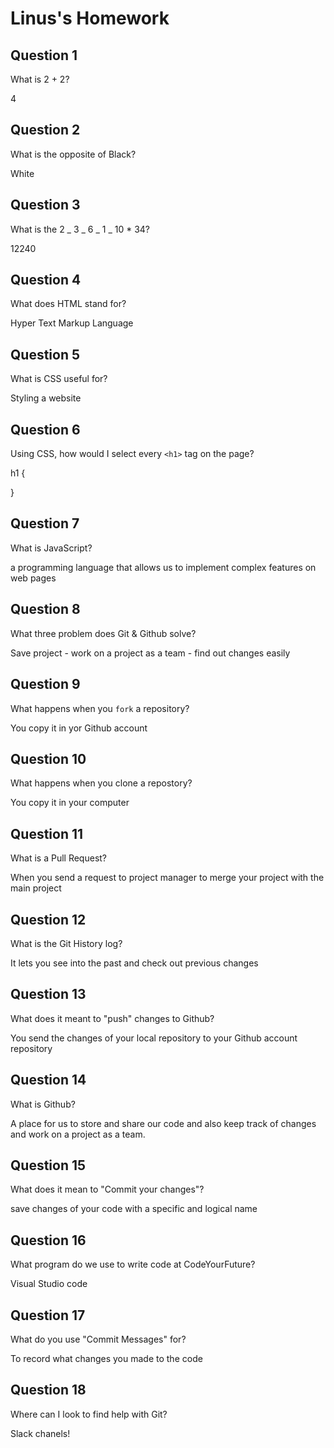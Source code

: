 # Linus's Homework

## Question 1

What is 2 + 2?

4

## Question 2

What is the opposite of Black?

White

## Question 3

What is the 2 _ 3 _ 6 _ 1 _ 10 \* 34?

12240

## Question 4

What does HTML stand for?

Hyper Text Markup Language

## Question 5

What is CSS useful for?

Styling a website

## Question 6

Using CSS, how would I select every `<h1>` tag on the page?

h1 {

}

## Question 7

What is JavaScript?

a programming language that allows us to implement complex features on web pages

## Question 8

What three problem does Git & Github solve?

Save project - work on a project as a team - find out changes easily

## Question 9

What happens when you `fork` a repository?

You copy it in yor Github account

## Question 10

What happens when you clone a repostory?

You copy it in your computer

## Question 11

What is a Pull Request?

When you send a request to project manager to merge your project with the main project

## Question 12

What is the Git History log?

It lets you see into the past and check out previous changes

## Question 13

What does it meant to "push" changes to Github?

You send the changes of your local repository to your Github account repository

## Question 14

What is Github?

A place for us to store and share our code and also keep track of changes and work on a project as a team.

## Question 15

What does it mean to "Commit your changes"?

save changes of your code with a specific and logical name

## Question 16

What program do we use to write code at CodeYourFuture?

Visual Studio code

## Question 17

What do you use "Commit Messages" for?

To record what changes you made to the code

## Question 18

Where can I look to find help with Git?

Slack chanels!
